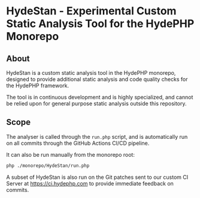 # HydeStan - Experimental Custom Static Analysis Tool for the HydePHP Monorepo

## About

HydeStan is a custom static analysis tool in the HydePHP monorepo, designed to provide additional static analysis and code quality checks for the HydePHP framework.

The tool is in continuous development and is highly specialized, and cannot be relied upon for general purpose static analysis outside this repository.

## Scope

The analyser is called through the `run.php` script, and is automatically run on all commits through the GitHub Actions CI/CD pipeline.

It can also be run manually from the monorepo root:

```bash
php ./monorepo/HydeStan/run.php
```

A subset of HydeStan is also run on the Git patches sent to our custom CI Server at https://ci.hydephp.com to provide immediate feedback on commits.

